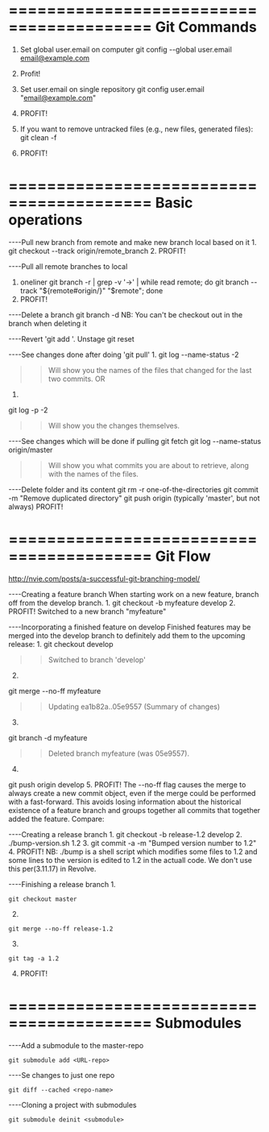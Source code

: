 =========================================
				Git Commands
=========================================
1. Set global user.email on computer
git config --global user.email <email@example.com>
2. Profit!


1. Set user.email on single repository
git config user.email "email@example.com"
2. PROFIT!

1. If you want to remove untracked files (e.g., new files, generated files):
git clean -f
2. PROFIT!


=========================================
				Basic operations
=========================================


----Pull new branch from remote and make new branch local based on it
1. 
git checkout --track origin/remote_branch
2. PROFIT!

----Pull all remote branches to local
1. oneliner
	git branch -r | grep -v '\->' | while read remote; do git branch --track "${remote#origin/}" "$remote"; done
2. PROFIT!

----Delete a branch
git branch -d <branch-name>
NB: You can't be checkout out in the branch when deleting it

----Revert 'git add <file>'. Unstage <file>
git reset <file>

----See changes done after doing 'git pull'
1.
git log --name-status -2
>>Will show you the names of the files that changed for the last two commits.
	OR
1.
git log -p -2
>>Will show you the changes themselves.

----See changes which will be done if pulling
git fetch
git log --name-status origin/master
>>Will show you what commits you are about to retrieve, along with the names of the files.

----Delete folder and its content
git rm -r one-of-the-directories
git commit -m "Remove duplicated directory"
git push origin <your-git-branch> (typically 'master', but not always)
PROFIT!

=========================================
				Git Flow
=========================================
http://nvie.com/posts/a-successful-git-branching-model/

----Creating a feature branch 
When starting work on a new feature, branch off from the develop branch.
1.
git checkout -b myfeature develop
2. PROFIT!
Switched to a new branch "myfeature"

----Incorporating a finished feature on develop
Finished features may be merged into the develop branch to definitely add them to the upcoming release:
1.
git checkout develop
>>Switched to branch 'develop'
2.
git merge --no-ff myfeature
>>Updating ea1b82a..05e9557
>>(Summary of changes)
3.
git branch -d myfeature
>>Deleted branch myfeature (was 05e9557).
4.
git push origin develop
5. PROFIT!
The --no-ff flag causes the merge to always create a new commit object, even if the merge could be performed with a fast-forward. This avoids losing information about the historical existence of a feature branch and groups together all commits that together added the feature. Compare:

----Creating a release branch
1.
git checkout -b release-1.2 develop
2. 
./bump-version.sh 1.2
3. 
git commit -a -m "Bumped version number to 1.2"
4. PROFIT!
NB: ./bump is a shell script which modifies some files to 1.2 and some lines to the version is edited to 1.2 in the actuall code. We don't use this per(3.11.17) in Revolve.

----Finishing a release branch
1.
```
git checkout master
```
2.
```
git merge --no-ff release-1.2
```
3.
```
git tag -a 1.2
```
4. PROFIT!

=========================================
				Submodules
=========================================

----Add a submodule to the master-repo
```
git submodule add <URL-repo>
```
----Se changes to just one repo
```
git diff --cached <repo-name>
```

----Cloning a project with submodules
```
git submodule deinit <submodule>
```


